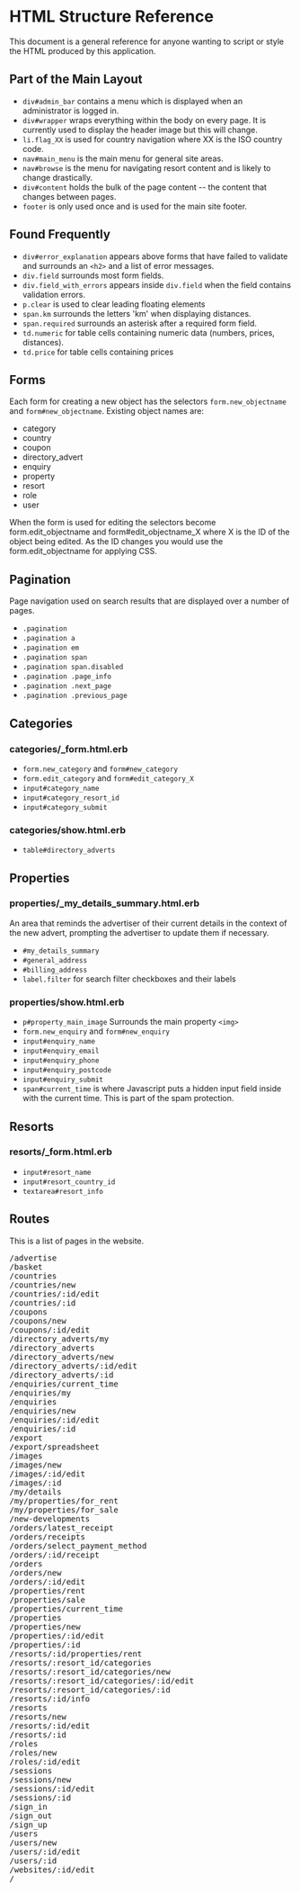 # HTML Structure Reference

This document is a general reference for anyone wanting to script or style
the HTML produced by this application.

## Part of the Main Layout

* `div#admin_bar` contains a menu which is displayed when an administrator
  is logged in.
* `div#wrapper` wraps everything within the body on every page. It is
  currently used to display the header image but this will change.
* `li.flag_XX` is used for country navigation where XX is the ISO country
  code.
* `nav#main_menu` is the main menu for general site areas.
* `nav#browse` is the menu for navigating resort content and is
  likely to change drastically.
* `div#content` holds the bulk of the page content -- the content that
  changes between pages.
* `footer` is only used once and is used for the main site footer.

## Found Frequently

* `div#error_explanation` appears above forms that have failed to validate
  and surrounds an `<h2>` and a list of error messages.
* `div.field` surrounds most form fields.
* `div.field_with_errors` appears inside `div.field` when the field contains
  validation errors.
* `p.clear` is used to clear leading floating elements
* `span.km` surrounds the letters 'km' when displaying distances.
* `span.required` surrounds an asterisk after a required form field.
* `td.numeric` for table cells containing numeric data (numbers, prices,
  distances).
* `td.price` for table cells containing prices

## Forms

Each form for creating a new object has the selectors `form.new_objectname`
and `form#new_objectname`. Existing object names are:

* category
* country
* coupon
* directory_advert
* enquiry
* property
* resort
* role
* user

When the form is used for editing the selectors become form.edit_objectname
and form#edit_objectname_X where X is the ID of the object being edited.
As the ID changes you would use the form.edit_objectname for applying CSS.

## Pagination

Page navigation used on search results that are displayed over a number of
pages.

* `.pagination`
* `.pagination a`
* `.pagination em`
* `.pagination span`
* `.pagination span.disabled`
* `.pagination .page_info`
* `.pagination .next_page`
* `.pagination .previous_page`

## Categories

### categories/_form.html.erb

* `form.new_category` and `form#new_category`
* `form.edit_category` and `form#edit_category_X`
* `input#category_name`
* `input#category_resort_id`
* `input#category_submit`

### categories/show.html.erb

* `table#directory_adverts`

## Properties

### properties/_my_details_summary.html.erb

An area that reminds the advertiser of their current details in the context
of the new advert, prompting the advertiser to update them if necessary.

* `#my_details_summary`
* `#general_address`
* `#billing_address`
* `label.filter` for search filter checkboxes and their labels

### properties/show.html.erb

* `p#property_main_image`
  Surrounds the main property `<img>`
* `form.new_enquiry` and `form#new_enquiry`
* `input#enquiry_name`
* `input#enquiry_email`
* `input#enquiry_phone`
* `input#enquiry_postcode`
* `input#enquiry_submit`
* `span#current_time` is where Javascript puts a hidden input field inside
  with the current time. This is part of the spam protection.

## Resorts

### resorts/_form.html.erb

* `input#resort_name`
* `input#resort_country_id`
* `textarea#resort_info`

## Routes

This is a list of pages in the website.

<pre>
/advertise
/basket
/countries
/countries/new
/countries/:id/edit
/countries/:id
/coupons
/coupons/new
/coupons/:id/edit
/directory_adverts/my
/directory_adverts
/directory_adverts/new
/directory_adverts/:id/edit
/directory_adverts/:id
/enquiries/current_time
/enquiries/my
/enquiries
/enquiries/new
/enquiries/:id/edit
/enquiries/:id
/export
/export/spreadsheet
/images
/images/new
/images/:id/edit
/images/:id
/my/details
/my/properties/for_rent
/my/properties/for_sale
/new-developments
/orders/latest_receipt
/orders/receipts
/orders/select_payment_method
/orders/:id/receipt
/orders
/orders/new
/orders/:id/edit
/properties/rent
/properties/sale
/properties/current_time
/properties
/properties/new
/properties/:id/edit
/properties/:id
/resorts/:id/properties/rent
/resorts/:resort_id/categories
/resorts/:resort_id/categories/new
/resorts/:resort_id/categories/:id/edit
/resorts/:resort_id/categories/:id
/resorts/:id/info
/resorts
/resorts/new
/resorts/:id/edit
/resorts/:id
/roles
/roles/new
/roles/:id/edit
/sessions
/sessions/new
/sessions/:id/edit
/sessions/:id
/sign_in
/sign_out
/sign_up
/users
/users/new
/users/:id/edit
/users/:id
/websites/:id/edit
/
</pre>

